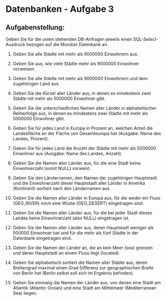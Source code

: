 # Datenbanken - Aufgabe 3

## Aufgabenstellung:
Geben Sie für die unten stehenden DB-Anfragen jeweils einen SQL-Select-Ausdruck bezogen auf die Mondial-Datenbank an.


1. Geben Sie alle Städte mit mehr als 9000000 Einwohnern aus.


2. Geben Sie aus, wie viele Städte mehr als 9000000 Einwohner vorweisen.


3. Geben Sie alle Städte mit mehr als 9000000 Einwohnern und dem zugehörigen Land aus.


4. Geben Sie die Kürzel aller Länder aus, in denen es mindestens zwei Städte mit mehr als 5000000 Einwohner gibt.


5. Geben Sie die unterschiedlichen Namen aller Länder in alphabetischer Reihenfolge aus, in denen es mindestens zwei Städte mit mehr als 5000000 Einwohner gibt.


6. Geben Sie für jedes Land in Europa in Prozent an, welchen Anteil die Landesfläche an der Fläche von Gesamteuropa hat (Ausgabe: Name des Landes, Prozent).


7. Geben Sie für jedes Land die Anzahl der Städte mit mehr als 5000000 Einwohner aus (Ausgabe: Name des Landes, Anzahl).


8. Geben Sie die Namen aller Länder aus, für die eine Stadt keine Einwohnerzahl (somit NULL) vorweist.


9. Geben Sie den Ländernamen, den Namen der zugehörigen Hauptstadt und die Einwohnerzahl dieser Hauptstadt aller Länder in Amerika (Kontinent) sortiert nach den Ländernamen aus.


10. Geben Sie die Namen aller Länder in Europa aus, für die weder ein Fluss (GEO_RIVER) noch eine Wüste (GEO_DESERT) eingetragen sind.


11. Geben Sie die Namen aller Länder aus, für die bei jeder Stadt dieses Landes keine Einwohnerzahl (also NULL) eingetragen ist.


12. Geben Sie die Namen aller Länder aus, deren Hauptstadt weniger als 500000 Einwohner hat und für die mehr als fünf Städte in der Datenbank eingetragen sind.


13. Geben Sie die Namen der Länder an, die an kein Meer (sea) grenzen und deren Hauptstadt an einem Fluss liegt (located).


14. Geben Sie alphabetisch sortiert die Namen aller Städte aus, deren Breitengrad maximal einen Grad Differenz zur geographischen Breite von Berlin hat (Berlin selbst soll sich im Ergebnis befinden).


15. Geben Sie einmalig die Namen der Länder aus, von denen eine Stadt am Atlantik (Atlantic Ocean) und eine Stadt am Mittelmeer (Mediterranean Sea) liegen.
